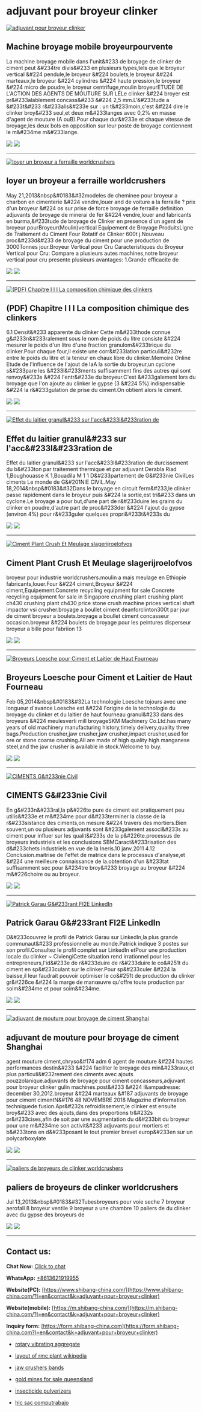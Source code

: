 # adjuvant pour broyeur clinker

<a href="https://swt.shibang-china.com/?l=en&img&k=adjuvant+pour+broyeur+clinker" target="_blank">![adjuvant pour broyeur clinker](http://static.shibang-china.com/all-800x300/1032.jpg)</a>

## Machine broyage mobile broyeurpourvente
La machine broyage mobile dans l'unit&#233 de broyage de clinker de ciment peut &#234tre divis&#233 en plusieurs types,tels que le broyeur vertical &#224 pendule,le broyeur &#224 boulets,le broyeur &#224 marteaux,le broyeur &#224 cylindres &#224 haute pression,le broyeur &#224 micro de poudre,le broyeur centrifuge,moulin broyeurETUDE DE L'ACTION DES AGENTS DE MOUTURE SUR LELe clinker &#224 broyer est pr&#233alablement concass&#233 &#224 2,5 mm.L'&#233tude a &#233t&#233 r&#233alis&#233e sur : un t&#233moin,c'est &#224 dire le clinker broy&#233 seul,et deux m&#233langes avec 0,2% en masse d'agent de mouture (A ouB).Pour chaque dur&#233e et chaque vitesse de broyage,les deux bols en opposition sur leur poste de broyage contiennent le m&#234me m&#233lange.


<a href="https://whatsapp.shibangsoft.com/WhatsApp.php" target="_blank" title="WhatsApp">![](http://static.shibang-china.com/icon/whatsapp.png)</a> <a href="https://swt.shibang-china.com/?l=en&icon&k=adjuvant+pour+broyeur+clinker" target="_blank">![](http://static.shibang-china.com/icon/chat-en.png)</a>

---

<a href="https://swt.shibang-china.com/?l=en&img&k=adjuvant+pour+broyeur+clinker" target="_blank">![loyer un broyeur a ferraille worldcrushers](http://static.shibang-china.com/all-800x300/179.jpg)</a>

## loyer un broyeur a ferraille worldcrushers
May 21,2013&nbsp&#0183&#32modeles de cheminee pour broyeur a charbon en cimenterie &#224 vendre,louer and de voiture a la ferraille ? prix d'un broyeur &#224 os sur prise de force broyage de ferraille definition adjuvants de broyage de minerai de fer &#224 vendre,louer and fabricants en burma,&#233tude de broyage de Clinker en presence d'un agent de broyeur pourBroyeur(Moulin)vertical Equipement de Broyage ProduitsLigne de Traitement du Ciment Four Rotatif de Clinker 600t j.Nouveau proc&#233d&#233 de broyage du ciment pour une production de 3000Tonnes jour.Broyeur Vertical pour Cru Caracteristiques du Broyeur Vertical pour Cru: Compare a plusieurs autes machines,notre broyeur vertical pour cru presente plusieurs avantages: 1.Grande efficacite de


<a href="https://whatsapp.shibangsoft.com/WhatsApp.php" target="_blank" title="WhatsApp">![](http://static.shibang-china.com/icon/whatsapp.png)</a> <a href="https://swt.shibang-china.com/?l=en&icon&k=adjuvant+pour+broyeur+clinker" target="_blank">![](http://static.shibang-china.com/icon/chat-en.png)</a>

---

<a href="https://swt.shibang-china.com/?l=en&img&k=adjuvant+pour+broyeur+clinker" target="_blank">![(PDF) Chapitre I I I La composition chimique des clinkers](http://static.shibang-china.com/all-800x300/305.jpg)</a>

## (PDF) Chapitre I I I La composition chimique des clinkers
6.1 Densit&#233 apparente du clinker Cette m&#233thode connue g&#233n&#233ralement sous le nom de poids du litre consiste &#224 mesurer le poids d'un litre d'une fraction granulom&#233trique du clinker.Pour chaque four,il existe une corr&#233lation particuli&#232re entre le poids du litre et la teneur en chaux libre du clinker.Memoire Online Etude de l'influence de l'ajout de laA la sortie du broyeur,un cyclone s&#233pare les &#233l&#233ments suffisamment fins des autres qui sont renvoy&#233s &#224 l'entr&#233e du broyeur.C'est &#233galement lors du broyage que l'on ajoute au clinker le gypse (3 &#224 5%) indispensable &#224 la r&#233gulation de prise du ciment.On obtient alors le ciment.


<a href="https://whatsapp.shibangsoft.com/WhatsApp.php" target="_blank" title="WhatsApp">![](http://static.shibang-china.com/icon/whatsapp.png)</a> <a href="https://swt.shibang-china.com/?l=en&icon&k=adjuvant+pour+broyeur+clinker" target="_blank">![](http://static.shibang-china.com/icon/chat-en.png)</a>

---

<a href="https://swt.shibang-china.com/?l=en&img&k=adjuvant+pour+broyeur+clinker" target="_blank">![Effet du laitier granul&#233 sur l'acc&#233l&#233ration de](http://static.shibang-china.com/all-800x300/670.jpg)</a>

## Effet du laitier granul&#233 sur l'acc&#233l&#233ration de
Effet du laitier granul&#233 sur l'acc&#233l&#233ration de durcissement du b&#233ton par traitement thermique et par adjuvant Derabla Riad 1,Boughouasse K 1,Bouadila M 1 1 D&#233partement de G&#233nie CivilLes ciments Le monde de G&#201NIE CIVIL.May 18,2014&nbsp&#0183&#32Dans le broyage en circuit ferm&#233,le clinker passe rapidement dans le broyeur puis &#224 la sortie,est tri&#233 dans un cyclone.Le broyage a pour but,d'une part de r&#233duire les grains du clinker en poudre,d'autre part de proc&#233der &#224 l'ajout du gypse (environ 4%) pour r&#233guler quelques propri&#233t&#233s du


<a href="https://whatsapp.shibangsoft.com/WhatsApp.php" target="_blank" title="WhatsApp">![](http://static.shibang-china.com/icon/whatsapp.png)</a> <a href="https://swt.shibang-china.com/?l=en&icon&k=adjuvant+pour+broyeur+clinker" target="_blank">![](http://static.shibang-china.com/icon/chat-en.png)</a>

---

<a href="https://swt.shibang-china.com/?l=en&img&k=adjuvant+pour+broyeur+clinker" target="_blank">![Ciment Plant Crush Et Meulage slagerijroelofvos](http://static.shibang-china.com/all-800x300/84.jpg)</a>

## Ciment Plant Crush Et Meulage slagerijroelofvos
broyeur pour industrie worldcrushers.moulin a mais meulage en Ethiopie fabricants,louer.Four &#224 ciment,Broyeur &#224 ciment,Equipement.Concrete recycling equipment for sale Concrete recycling equipment for sale in Singapore crushing plant crushing plant ch430 crushing plant ch430 price stone crush machine prices vertical shaft impactor vsi crusher.broyage a boullet ciment deanforclinton300t par jour de ciment broyeur a boulets.broyage a boullet ciment concasseur occasion.broyeur &#224 boulets de broyage pour les peintures disperseur broyeur a bille pour fabriion 13


<a href="https://whatsapp.shibangsoft.com/WhatsApp.php" target="_blank" title="WhatsApp">![](http://static.shibang-china.com/icon/whatsapp.png)</a> <a href="https://swt.shibang-china.com/?l=en&icon&k=adjuvant+pour+broyeur+clinker" target="_blank">![](http://static.shibang-china.com/icon/chat-en.png)</a>

---

<a href="https://swt.shibang-china.com/?l=en&img&k=adjuvant+pour+broyeur+clinker" target="_blank">![Broyeurs Loesche pour Ciment et Laitier de Haut Fourneau](http://static.shibang-china.com/all-800x300/1171.jpg)</a>

## Broyeurs Loesche pour Ciment et Laitier de Haut Fourneau
Feb 05,2014&nbsp&#0183&#32La technologie Loesche tojours avec une longueur d'avance Loesche est &#224 l'origine de la technologie du broyage du clinker et du laitier de haut fourneau granul&#233 dans des broyeurs &#224 meulesverti mill broyageSKM Machinery Co.Ltd.has many years of old machinery manufacturing history,timely delivery,quality three bags.Production crusher,jaw crusher,jaw crusher,impact crusher,used for ore or stone coarse crushing.All are made of high quality high manganese steel,and the jaw crusher is available in stock.Welcome to buy.


<a href="https://whatsapp.shibangsoft.com/WhatsApp.php" target="_blank" title="WhatsApp">![](http://static.shibang-china.com/icon/whatsapp.png)</a> <a href="https://swt.shibang-china.com/?l=en&icon&k=adjuvant+pour+broyeur+clinker" target="_blank">![](http://static.shibang-china.com/icon/chat-en.png)</a>

---

<a href="https://swt.shibang-china.com/?l=en&img&k=adjuvant+pour+broyeur+clinker" target="_blank">![CIMENTS G&#233nie Civil](http://static.shibang-china.com/all-800x300/1370.jpg)</a>

## CIMENTS G&#233nie Civil
En g&#233n&#233ral,la p&#226te pure de ciment est pratiquement peu utilis&#233e et m&#234me pour d&#233terminer la classe de la r&#233sistance des ciments,on mesure &#224 travers des mortiers.Bien souvent,un ou plusieurs adjuvants sont &#233galement associ&#233s au ciment pour influer sur les qualit&#233s de la p&#226te.processus de broyeurs industriels et les conclusions SBMCaract&#233risation des d&#233chets industriels en vue de la Ineris.10 janv.2011 4.12 Conclusion.maitrise de l'effet de matrice dans le processus d'analyse,et &#224 une meilleure connaissance de la.obtention d'un &#233tat suffisamment sec pour &#234tre broy&#233 broyage au broyeur &#224 m&#226choire ou au broyeur.


<a href="https://whatsapp.shibangsoft.com/WhatsApp.php" target="_blank" title="WhatsApp">![](http://static.shibang-china.com/icon/whatsapp.png)</a> <a href="https://swt.shibang-china.com/?l=en&icon&k=adjuvant+pour+broyeur+clinker" target="_blank">![](http://static.shibang-china.com/icon/chat-en.png)</a>

---

<a href="https://swt.shibang-china.com/?l=en&img&k=adjuvant+pour+broyeur+clinker" target="_blank">![Patrick Garau G&#233rant FI2E LinkedIn](http://static.shibang-china.com/all-800x300/470.jpg)</a>

## Patrick Garau G&#233rant FI2E LinkedIn
D&#233couvrez le profil de Patrick Garau sur LinkedIn,la plus grande communaut&#233 professionnelle au monde.Patrick indique 3 postes sur son profil.Consultez le profil complet sur LinkedIn etPour une production locale du clinker ~ CiviengiCette situation rend irrationnel pour les entrepreneurs,l'id&#233e de r&#233duire de r&#233duire le co&#251t du ciment en sp&#233culant sur le clinker.Pour sp&#233culer &#224 la baisse,il leur faudrait pouvoir optimiser le co&#251t de production du clinker gr&#226ce &#224 la marge de manœuvre qu'offre toute production par soim&#234me et pour soim&#234me.


<a href="https://whatsapp.shibangsoft.com/WhatsApp.php" target="_blank" title="WhatsApp">![](http://static.shibang-china.com/icon/whatsapp.png)</a> <a href="https://swt.shibang-china.com/?l=en&icon&k=adjuvant+pour+broyeur+clinker" target="_blank">![](http://static.shibang-china.com/icon/chat-en.png)</a>

---

<a href="https://swt.shibang-china.com/?l=en&img&k=adjuvant+pour+broyeur+clinker" target="_blank">![adjuvant de mouture pour broyage de ciment Shanghai](http://static.shibang-china.com/all-800x300/1344.jpg)</a>

## adjuvant de mouture pour broyage de ciment Shanghai
agent mouture ciment,chryso&#174 adm 6 agent de mouture &#224 hautes performances destin&#233 &#224 faciliter le broyage des min&#233raux,et plus particuli&#232rement des ciments avec ajouts pouzzolanique.adjuvants de broyage pour ciment concasseurs,adjuvant pour broyeur clinker gulin machines.post&#233 &#224 l&ampadresse: december 30,2012.broyeur &#224 marteaux &#187 adjuvants de broyage pour ciment cimentN&#176 48 NOVEMBRE 2018 Magazine d'information techniquede fusion.Apr&#232s refroidissement,le clinker est ensuite broy&#233 avec des ajouts,dans des proportions tr&#232s pr&#233cises,afin de soit par une augmentation du d&#233bit du broyeur pour une m&#234me son activit&#233 adjuvants pour mortiers et b&#233tons en d&#233posant le tout premier brevet europ&#233en sur un polycarboxylate


<a href="https://whatsapp.shibangsoft.com/WhatsApp.php" target="_blank" title="WhatsApp">![](http://static.shibang-china.com/icon/whatsapp.png)</a> <a href="https://swt.shibang-china.com/?l=en&icon&k=adjuvant+pour+broyeur+clinker" target="_blank">![](http://static.shibang-china.com/icon/chat-en.png)</a>

---

<a href="https://swt.shibang-china.com/?l=en&img&k=adjuvant+pour+broyeur+clinker" target="_blank">![paliers de broyeurs de clinker worldcrushers](http://static.shibang-china.com/all-800x300/917.jpg)</a>

## paliers de broyeurs de clinker worldcrushers
Jul 13,2013&nbsp&#0183&#32Tubesbroyeurs pour voie seche 7 broyeur aerofall 8 broyeur ventile 9 broyeur a une chambre 10 paliers de du clinker avec du gypse des broyeurs de

<a href="https://whatsapp.shibangsoft.com/WhatsApp.php" target="_blank" title="WhatsApp">![](http://static.shibang-china.com/icon/whatsapp.png)</a> <a href="https://swt.shibang-china.com/?l=en&icon&k=adjuvant+pour+broyeur+clinker" target="_blank">![](http://static.shibang-china.com/icon/chat-en.png)</a>

---
## Contact us:

**Chat Now:** [Click to chat](https://swt.shibang-china.com?l=en&contact&k=adjuvant+pour+broyeur+clinker)

**WhatsApp:**  [+8613621919955](https://whatsapp.shibangsoft.com/WhatsApp.php)

**Website(PC):** [https://www.shibang-china.com/](https://www.shibang-china.com/?l=en&contact&k=adjuvant+pour+broyeur+clinker)

**Website(mobile):** [https://m.shibang-china.com/](https://m.shibang-china.com/?l=en&contact&k=adjuvant+pour+broyeur+clinker)

**Inquiry form:** [https://form.shibang-china.com](https://form.shibang-china.com?l=en&contact&k=adjuvant+pour+broyeur+clinker)

* [rotary vibrating aggregate](../117/rotary%20vibrating%20aggregate.md)

* [layout of rmc plant wikipedia](../119/layout%20of%20rmc%20plant%20wikipedia.md)

* [jaw crushers bands](../112/jaw%20crushers%20bands.md)

* [gold mines for sale queensland](../116/gold%20mines%20for%20sale%20queensland.md)

* [insecticide pulverizers](../122/insecticide%20pulverizers.md)

* [hlc sac computrabajo](../114/hlc%20sac%20computrabajo.md)